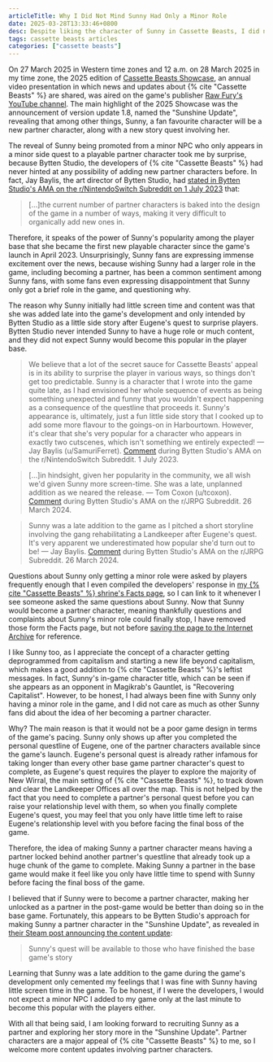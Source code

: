 ```yaml
---
articleTitle: Why I Did Not Mind Sunny Had Only a Minor Role
date: 2025-03-28T13:33:46+0800
desc: Despite liking the character of Sunny in Cassette Beasts, I did not mind her only had little screen-time in the game.
tags: cassette beasts articles
categories: ["cassette beasts"]
---
```


On 27 March 2025 in Western time zones and 12 a.m. on 28 March 2025 in my time zone, the 2025 edition of [Cassette Beasts Showcase](https://wiki.cassettebeasts.com/wiki/Cassette_Beasts_Showcase), an annual video presentation in which news and updates about {% cite "Cassette Beasts" %} are shared, was aired on the game's publisher [Raw Fury's YouTube channel](https://www.youtube.com/watch?v=AJe9aRZCc3U). The main highlight of the 2025 Showcase was the announcement of version update 1.8, named the "Sunshine Update", revealing that among other things, Sunny, a fan favourite character will be a new partner character, along with a new story quest involving her.

The reveal of Sunny being promoted from a minor NPC who only appears in a minor side quest to a playable partner character took me by surprise, because Bytten Studio, the developers of {% cite "Cassette Beasts" %} had never hinted at any possibility of adding new partner characters before. In fact, Jay Baylis, the art director of Bytten Studio, had [stated in Bytten Studio's AMA on the r/NintendoSwitch Subreddit on 1 July 2023](https://www.reddit.com/r/NintendoSwitch/comments/14nvsiu/comment/jq9hy3n/?context=3) that:

> [...]the current number of partner characters is baked into the design of the game in a number of ways, making it very difficult to organically add new ones in.

Therefore, it speaks of the power of Sunny's popularity among the player base that she became the first new playable character since the game's launch in April 2023. Unsurprisingly, Sunny fans are expressing immense excitement over the news, because wishing Sunny had a larger role in the game, including becoming a partner, has been a common sentiment among Sunny fans, with some fans even expressing disappointment that Sunny only got a brief role in the game, and questioning why.

The reason why Sunny initially had little screen time and content was that she was added late into the game's development and only intended by Bytten Studio as a little side story after Eugene's quest to surprise players. Bytten Studio never intended Sunny to have a huge role or much content, and they did not expect Sunny would become this popular in the player base.

> We believe that a lot of the secret sauce for Cassette Beasts' appeal is in its ability to surprise the player in various ways, so things don't get too predictable. Sunny is a character that I wrote into the game quite late, as I had envisioned her whole sequence of events as being something unexpected and funny that you wouldn't expect happening as a consequence of the questline that proceeds it. Sunny's appearance is, ultimately, just a fun little side story that I cooked up to add some more flavour to the goings-on in Harbourtown. However, it's clear that she's very popular for a character who appears in exactly two cutscenes, which isn't something we entirely expected!
> — Jay Baylis (u/SamuriFerret). [Comment](https://www.reddit.com/r/NintendoSwitch/comments/14nvsiu/ama_we_are_bytten_studio_the_developers_of/jq9mwtq/) during Bytten Studio's AMA on the r/NintendoSwitch Subreddit. 1 July 2023.

> [...]in hindsight, given her popularity in the community, we all wish we'd given Sunny more screen-time. She was a late, unplanned addition as we neared the release.
> — Tom Coxon (u/tcoxon). [Comment](https://www.reddit.com/r/JRPG/comments/1bniroh/comment/kwjb7w4/) during Bytten Studio's AMA on the r/JRPG Subreddit. 26 March 2024.

> Sunny was a late addition to the game as I pitched a short storyline involving the gang rehabilitating a Landkeeper after Eugene's quest. It's very apparent we underestimated how popular she'd turn out to be!
> — Jay Baylis. [Comment](https://www.reddit.com/r/JRPG/comments/1bniroh/comment/kwmb4j4/) during Bytten Studio's AMA on the r/JRPG Subreddit. 26 March 2024.

Questions about Sunny only getting a minor role were asked by players frequently enough that I even compiled the developers' response in [my {% cite "Cassette Beasts" %} shrine's Facts page](/shrines/cassettebeasts/facts/), so I can link to it whenever I see someone asked the same questions about Sunny. Now that Sunny would become a partner character, meaning thankfully questions and complaints about Sunny's minor role could finally stop, I have removed those form the Facts page, but not before [saving the page to the Internet Archive](https://web.archive.org/web/20250120094054/https://leilukin.com/shrines/cassettebeasts/facts/#sunnys-lack-of-screen-time-and-content) for reference.

I like Sunny too, as I appreciate the concept of a character getting deprogrammed from capitalism and starting a new life beyond capitalism, which makes a good addition to {% cite "Cassette Beasts" %}'s leftist messages. In fact, Sunny's in-game character title, which can be seen if she appears as an opponent in Magikrab's Gauntlet, is "Recovering Capitalist". However, to be honest, I had always been fine with Sunny only having a minor role in the game, and I did not care as much as other Sunny fans did about the idea of her becoming a partner character.

Why? The main reason is that it would not be a poor game design in terms of the game's pacing. Sunny only shows up after you completed the personal questline of Eugene, one of the partner characters available since the game's launch. Eugene's personal quest is already rather infamous for taking longer than every other base game partner character's quest to complete, as Eugene's quest requires the player to explore the majority of New Wirral, the main setting of {% cite "Cassette Beasts" %}, to track down and clear the Landkeeper Offices all over the map. This is not helped by the fact that you need to complete a partner's personal quest before you can raise your relationship level with them, so when you finally complete Eugene's quest, you may feel that you only have little time left to raise Eugene's relationship level with you before facing the final boss of the game.

Therefore, the idea of making Sunny a partner character means having a partner locked behind another partner's questline that already took up a huge chunk of the game to complete. Making Sunny a partner in the base game would make it feel like you only have little time to spend with Sunny before facing the final boss of the game.

I believed that if Sunny were to become a partner character, making her unlocked as a partner in the post-game would be better than doing so in the base game. Fortunately, this appears to be Bytten Studio's approach for making Sunny a partner character in the "Sunshine Update", as revealed in [their Steam post announcing the content update](https://store.steampowered.com/news/app/1321440/view/543351239572719532):

> Sunny's quest will be available to those who have finished the base game's story

Learning that Sunny was a late addition to the game during the game's development only cemented my feelings that I was fine with Sunny having little screen time in the game. To be honest, if I were the developers, I would not expect a minor NPC I added to my game only at the last minute to become this popular with the players either.

With all that being said, I am looking forward to recruiting Sunny as a partner and exploring her story more in the "Sunshine Update". Partner characters are a major appeal of {% cite "Cassette Beasts" %} to me, so I welcome more content updates involving partner characters.